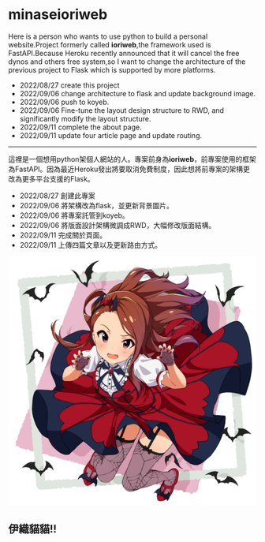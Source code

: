 # minaseioriweb
 
Here is a person who wants to use python to build a personal website.Project formerly called **ioriweb**,the framework used is FastAPI.Because Heroku recently announced that it will cancel the free dynos and others free system,so I want to change the architecture of the previous project to Flask which is supported by more platforms.

* 2022/08/27 create this project
* 2022/09/06 change architecture to flask and update background image.
* 2022/09/06 push to koyeb.
* 2022/09/06 Fine-tune the layout design structure to RWD, and significantly modify the layout structure.
* 2022/09/11 complete the about page.
* 2022/09/11 update four article page and update routing.

***

這裡是一個想用python架個人網站的人。專案前身為**ioriweb**，前專案使用的框架為FastAPI。因為最近Heroku發出將要取消免費制度，因此想將前專案的架構更改為更多平台支援的Flask。

* 2022/08/27 創建此專案
* 2022/09/06 將架構改為flask，並更新背景圖片。
* 2022/09/06 將專案託管到koyeb。
* 2022/09/06 將版面設計架構微調成RWD，大幅修改版面結構。
* 2022/09/11 完成關於頁面。
* 2022/09/11 上傳四篇文章以及更新路由方式。

![md_image](md_image.png)

## 伊織貓貓!!